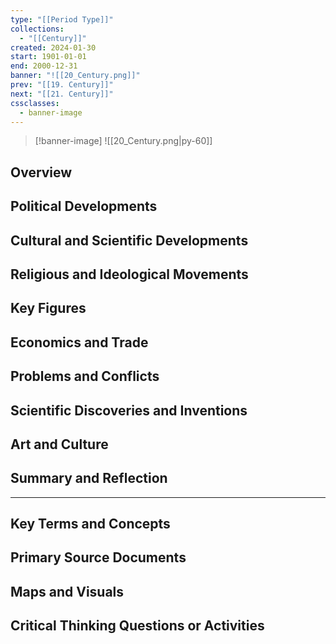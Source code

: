 ```yaml
---
type: "[[Period Type]]"
collections:
  - "[[Century]]"
created: 2024-01-30
start: 1901-01-01
end: 2000-12-31
banner: "![[20_Century.png]]"
prev: "[[19. Century]]"
next: "[[21. Century]]"
cssclasses:
  - banner-image
---
```

>[!banner-image] ![[20_Century.png|py-60]]
>
## Overview
## Political Developments
## Cultural and Scientific Developments
## Religious and Ideological Movements
## Key Figures
## Economics and Trade
## Problems and Conflicts
## Scientific Discoveries and Inventions
## Art and Culture
## Summary and Reflection
---
## Key Terms and Concepts
## Primary Source Documents
## Maps and Visuals
## Critical Thinking Questions or Activities


